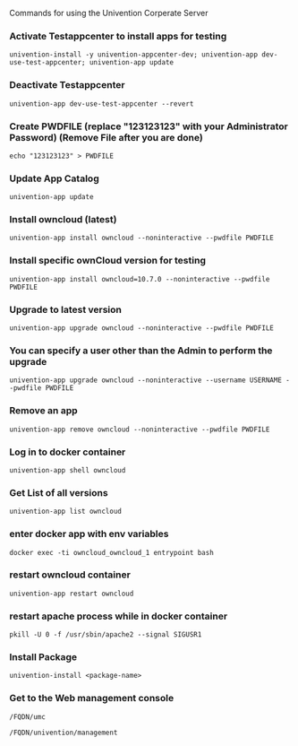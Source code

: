 Commands for using the Univention Corperate Server

### Activate Testappcenter to install apps for testing

`univention-install -y univention-appcenter-dev; univention-app dev-use-test-appcenter; univention-app update`

### Deactivate Testappcenter

`univention-app dev-use-test-appcenter --revert`

### Create PWDFILE (replace "123123123" with your Administrator Password) (Remove File after you are done)

`echo "123123123" > PWDFILE`

### Update App Catalog

`univention-app update`

### Install owncloud (latest)

`univention-app install owncloud --noninteractive --pwdfile PWDFILE`

### Install specific ownCloud version for testing

`univention-app install owncloud=10.7.0 --noninteractive --pwdfile PWDFILE`

### Upgrade to latest version

`univention-app upgrade owncloud --noninteractive --pwdfile PWDFILE`

### You can specify a user other than the Admin to perform the upgrade

`univention-app upgrade owncloud --noninteractive --username USERNAME --pwdfile PWDFILE`

### Remove an app

`univention-app remove owncloud --noninteractive --pwdfile PWDFILE`

### Log in to docker container

`univention-app shell owncloud`

### Get List of all versions

`univention-app list owncloud`

### enter docker app with env variables

`docker exec -ti owncloud_owncloud_1 entrypoint bash`

### restart owncloud container

`univention-app restart owncloud`

### restart apache process while in docker container

`pkill -U 0 -f /usr/sbin/apache2 --signal SIGUSR1`

### Install Package

`univention-install <package-name>` 

### Get to the Web management console

`/FQDN/umc`

`/FQDN/univention/management`
